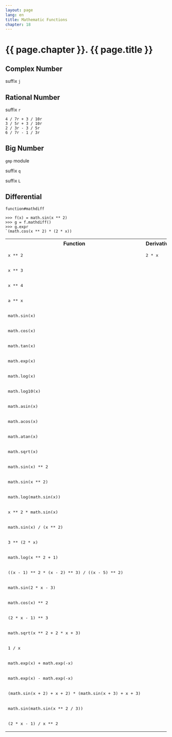 ```yaml
---
layout: page
lang: en
title: Mathematic Functions
chapter: 18
---
```


# {{ page.chapter }}. {{ page.title }}

## Complex Number

suffix `j`

## Rational Number

suffix `r`

    4 / 7r + 3 / 10r
	3 / 5r + 3 / 10r
	2 / 3r - 3 / 5r
	6 / 7r - 1 / 3r


## Big Number

`gmp` module

suffix `q`

suffix `L`

## Differential

`function#mathdiff`

    >>> f(x) = math.sin(x ** 2)
    >>> g = f.mathdiff()
	>>> g.expr
	`(math.cos(x ** 2) * (2 * x))
	

<table>
<tr><th>Function</th><th>Derivative</th></tr>
<tr><td><pre>x ** 2</pre></td><td><pre>2 * x</pre></td></tr>
<tr><td><pre>x ** 3</pre></td><td><pre> </pre></td></tr>
<tr><td><pre>x ** 4</pre></td><td><pre> </pre></td></tr>
<tr><td><pre>a ** x</pre></td><td><pre> </pre></td></tr>
<tr><td><pre>math.sin(x)</pre></td><td><pre> </pre></td></tr>
<tr><td><pre>math.cos(x)</pre></td><td><pre> </pre></td></tr>
<tr><td><pre>math.tan(x)</pre></td><td><pre> </pre></td></tr>
<tr><td><pre>math.exp(x)</pre></td><td><pre> </pre></td></tr>
<tr><td><pre>math.log(x)</pre></td><td><pre> </pre></td></tr>
<tr><td><pre>math.log10(x)</pre></td><td><pre> </pre></td></tr>
<tr><td><pre>math.asin(x)</pre></td><td><pre> </pre></td></tr>
<tr><td><pre>math.acos(x)</pre></td><td><pre> </pre></td></tr>
<tr><td><pre>math.atan(x)</pre></td><td><pre> </pre></td></tr>
<tr><td><pre>math.sqrt(x)</pre></td><td><pre> </pre></td></tr>
<tr><td><pre>math.sin(x) ** 2</pre></td><td><pre> </pre></td></tr>
<tr><td><pre>math.sin(x ** 2)</pre></td><td><pre> </pre></td></tr>
<tr><td><pre>math.log(math.sin(x))</pre></td><td><pre> </pre></td></tr>
<tr><td><pre>x ** 2 * math.sin(x)</pre></td><td><pre> </pre></td></tr>
<tr><td><pre>math.sin(x) / (x ** 2)</pre></td><td><pre> </pre></td></tr>
<tr><td><pre>3 ** (2 * x)</pre></td><td><pre> </pre></td></tr>
<tr><td><pre>math.log(x ** 2 + 1)</pre></td><td><pre> </pre></td></tr>
<tr><td><pre>((x - 1) ** 2 * (x - 2) ** 3) / ((x - 5) ** 2)</pre></td><td><pre> </pre></td></tr>
<tr><td><pre>math.sin(2 * x - 3)</pre></td><td><pre> </pre></td></tr>
<tr><td><pre>math.cos(x) ** 2</pre></td><td><pre> </pre></td></tr>
<tr><td><pre>(2 * x - 1) ** 3</pre></td><td><pre> </pre></td></tr>
<tr><td><pre>math.sqrt(x ** 2 + 2 * x + 3)</pre></td><td><pre> </pre></td></tr>
<tr><td><pre>1 / x</pre></td><td><pre> </pre></td></tr>
<tr><td><pre>math.exp(x) + math.exp(-x)</pre></td><td><pre> </pre></td></tr>
<tr><td><pre>math.exp(x) - math.exp(-x)</pre></td><td><pre> </pre></td></tr>
<tr><td><pre>(math.sin(x + 2) + x + 2) * (math.sin(x + 3) + x + 3)</pre></td><td><pre> </pre></td></tr>
<tr><td><pre>math.sin(math.sin(x ** 2 / 3))</pre></td><td><pre> </pre></td></tr>
<tr><td><pre>(2 * x - 1) / x ** 2</pre></td><td><pre> </pre></td></tr>
</table>
